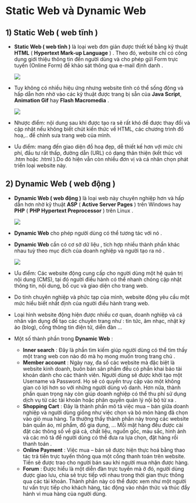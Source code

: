 # Static Web và Dynamic Web
## **1) Static Web ( web tĩnh )**
- **Static Web ( web tĩnh )** là loại web đơn giản được thiết kế bằng kỹ thuật **HTML** ( **Hypertext Mark-up Language** ) . Theo đó, website chỉ có công dụng giới thiệu thông tin đến người dùng và cho phép gửi Form trực tuyến (Online Form) để khảo sát thông qua e-mail định danh .

    <img src=https://i.imgur.com/lWs5o7D.png>

- Tuy không có nhiều hiệu ứng nhưng website tĩnh có thể sống động và hấp dẫn hơn nhờ vào các kỹ thuật được trang bị sẵn của **Java Script**, **Animation Gif** hay **Flash Macromedia** .

    <img src=https://i.imgur.com/ZOn0duF.png>

- Nhược điểm: nội dung sau khi được tạo ra sẽ rất khó để được thay đổi và cập nhật nếu không biết chút kiến thức về HTML, các chương trình đồ hoạ,.. để chỉnh sưa trang web của mình.
- Ưu điểm: mang đến giao diện đồ hoạ đẹp, dễ thiết kế hơn với mức chi phí, đầu tư rất thấp, đường dẫn (URL) có dạng thân thiện (kết thúc với .htm hoặc .html ).Do đó hiện vẫn còn nhiều đơn vị và cá nhân chọn phát triển loại website này.
## **2) Dynamic Web ( web động )**
- **Dynamic Web ( web động )** là loại web này chuyên nghiệp hơn và hấp dẫn hơn nhờ kỹ thuật **ASP** ( **Active Server Pages** ) trên Windows hay **PHP** ( **PHP Hypertext Preprocessor** ) trên Linux .

    <img src=https://i.imgur.com/BossDwW.png>
- **Dynamic Web** cho phép người dùng có thể tương tác với nó .
- **Dynamic Web** cần có cơ sở dữ liệu , tích hợp nhiều thành phần khác nhau tuỳ theo mục đích của doanh nghiệp và người tạo ra nó .

    <img src=https://i.imgur.com/UgJCUsX.png>
- Ưu điểm: Các website động cung cấp cho người dùng một hệ quản trị nội dung (CMS), tại đó người điều hành có thể nhanh chóng cập nhật thông tin, nội dung, bố cục và giao diện cho trang web.
- Do tính chuyên nghiệp và phức tạp của mình, website động yêu cầu một mức hiểu biết nhất định của người điều hành trang web.
- Loại hình website động hiện được nhiều cơ quan, doanh nghiệp và cá nhân vận dụng để tạo các chuyên trang như : tin tức, âm nhạc, nhật ký ảo (blog), cổng thông tin điện tử, diễn đàn …
- Một số thành phần trong **Dynamic Web** :
    - **Inner search** : Đây là phần tìm kiếm giúp người dùng có thể tìm thấy một trang web con nào đó mà họ mong muốn trong trang chủ .
    - **Member account** : Ngày nay, đa số các website mà đặc biệt là website kinh doanh, buôn bán sản phẩm đều có phần khai báo tài khoản dành cho các thành viên. Người dùng sẽ được khởi tạo một Username và Password. Họ sẽ có quyền truy cập vào một không gian có lợi hơn so với những người dùng vô danh. Hơn nữa, thành phần quan trọng này còn giúp doanh nghiệp có thể thu phí sử dụng dịch vụ từ các tài khoản hoặc phân quyền quản lý nội bộ từ xa .
    - **Shopping Cart** : Đây là thành phần mô tả việc mua – bán giữa doanh nghiệp và người dùng giống như việc chọn và bỏ món hàng đã chọn vào giỏ mua hàng. Ta thường thấy thành phần này trong các website bán quần áo, mĩ phẩm, đồ gia dụng, … Mỗi mặt hàng đều được cài đặt các thông số về giá cả, chất liệu, nguồn gốc, màu sắc, hình ảnh và các mô tả để người dùng có thể đưa ra lựa chọn, đặt hàng rồi thanh toán .
    - **Online Payment** : Việc mua – bán sẽ được hiện thực hoá bằng thao tác trả tiền trực tuyến thông qua một cổng thanh toán trên website. Tiền sẽ được trao cho người bán sau khi người mua nhận được hàng.
    - **Forum** : Được hiểu là một diễn đàn trực tuyến mà ở đó, người dùng được giao lưu, chia sẻ trực tiếp với nhau trong thời gian thực thông qua các tài khoản. Thành phần này có thể được xem như một người tư vấn trực tiếp cho khách hàng, tác động vào nhận thức và thúc đẩy hành vi mua hàng của người dùng.